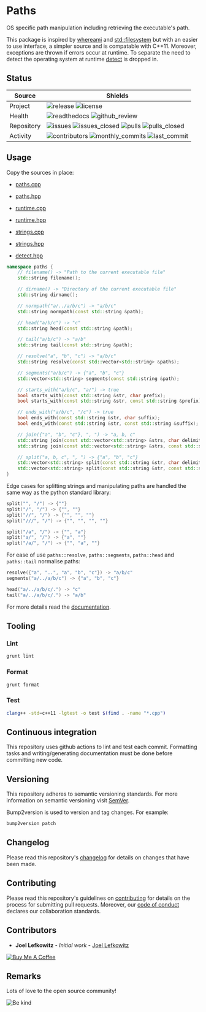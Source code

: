 # Paths

OS specific path manipulation including retrieving the executable's path.

This package is inspired by [whereami][whereami] and [std::filesystem][std_filesystem] but with an easier to use interface, a simpler source and is compatable with C++11. Moreover, exceptions are thrown if errors occur at runtime. To separate the need to detect the operating system at runtime [detect][detect] is dropped in.

## Status

| Source     | Shields                                                                                                                     |
| ---------- | --------------------------------------------------------------------------------------------------------------------------- |
| Project    | ![release][release_shield] ![license][license_shield]                                                                       |
| Health     | ![readthedocs][readthedocs_shield] ![github_review][github_review_shield]                                                   |
| Repository | ![issues][issues_shield] ![issues_closed][issues_closed_shield] ![pulls][pulls_shield] ![pulls_closed][pulls_closed_shield] |
| Activity   | ![contributors][contributors_shield] ![monthly_commits][monthly_commits_shield] ![last_commit][last_commit_shield]          |

## Usage

Copy the sources in place:

- [paths.cpp][paths_cpp]
- [paths.hpp][paths_hpp]

- [runtime.cpp][runtime_cpp]
- [runtime.hpp][runtime_hpp]

- [strings.cpp][strings_cpp]
- [strings.hpp][strings_hpp]

- [detect.hpp][detect_hpp]

```cpp
namespace paths {
    // filename() -> "Path to the current executable file"
    std::string filename();

    // dirname() -> "Directory of the current executable file"
    std::string dirname();

    // normpath("a/../a/b/c") -> "a/b/c"
    std::string normpath(const std::string &path);

    // head("a/b/c") -> "c"
    std::string head(const std::string &path);

    // tail("a/b/c") -> "a/b"
    std::string tail(const std::string &path);

    // resolve("a", "b", "c") -> "a/b/c"
    std::string resolve(const std::vector<std::string> &paths);

    // segments("a/b/c") -> {"a", "b", "c"}
    std::vector<std::string> segments(const std::string &path);

    // starts_with("a/b/c", "a/") -> true
    bool starts_with(const std::string &str, char prefix);
    bool starts_with(const std::string &str, const std::string &prefix);

    // ends_with("a/b/c", "/c") -> true
    bool ends_with(const std::string &str, char suffix);
    bool ends_with(const std::string &str, const std::string &suffix);

    // join({"a", "b", "c"}, ", ") -> "a, b, c"
    std::string join(const std::vector<std::string> &strs, char delimiter);
    std::string join(const std::vector<std::string> &strs, const std::string &delimiter = ", ");

    // split("a, b, c", ", ") -> {"a", "b", "c"}
    std::vector<std::string> split(const std::string &str, char delimiter);
    std::vector<std::string> split(const std::string &str, const std::string &delimiter = " ");
}
```

Edge cases for splitting strings and manipulating paths are handled the same way as the python standard library:

```cpp
split("", "/") -> {""}
split("/", "/") -> {"", ""}
split("//", "/") -> {"", "", ""}
split("///", "/") -> {"", "", "", ""}
```

```cpp
split("/a", "/") -> {"", "a"}
split("a/", "/") -> {"a", ""}
split("/a/", "/") -> {"", "a", ""}
```

For ease of use `paths::resolve`, `paths::segments`, `paths::head` and `paths::tail` normalise paths:

```cpp
resolve({"a", "..", "a", "b", "c"}) -> "a/b/c"
segments("a/../a/b/c") -> {"a", "b", "c"}

head("a/../a/b/c/.") -> "c"
tail("a/../a/b/c/.") -> "a/b"
```

For more details read the [documentation][pages].

## Tooling

### Lint

```bash
grunt lint
```

### Format

```bash
grunt format
```

### Test

```bash
clang++ -std=c++11 -lgtest -o test $(find . -name "*.cpp")
```

## Continuous integration

This repository uses github actions to lint and test each commit. Formatting tasks and writing/generating documentation must be done before committing new code.

## Versioning

This repository adheres to semantic versioning standards.
For more information on semantic versioning visit [SemVer][semver].

Bump2version is used to version and tag changes.
For example:

```bash
bump2version patch
```

## Changelog

Please read this repository's [changelog](CHANGELOG.md) for details on changes that have been made.

## Contributing

Please read this repository's guidelines on [contributing](CONTRIBUTING.md) for details on the process for submitting pull requests. Moreover, our [code of conduct](CODE_OF_CONDUCT.md) declares our collaboration standards.

## Contributors

- **Joel Lefkowitz** - _Initial work_ - [Joel Lefkowitz][author]

[![Buy Me A Coffee][coffee_button]][author_coffee]

## Remarks

Lots of love to the open source community!

![Be kind][be_kind]

<!-- Raw links -->

[paths_cpp]: https://raw.githubusercontent.com/JoelLefkowitz/paths/master/src/paths.cpp
[paths_hpp]: https://raw.githubusercontent.com/JoelLefkowitz/paths/master/src/paths.hpp
[runtime_cpp]: https://raw.githubusercontent.com/JoelLefkowitz/paths/master/src/runtime.cpp
[runtime_hpp]: https://raw.githubusercontent.com/JoelLefkowitz/paths/master/src/runtime.hpp
[strings_cpp]: https://raw.githubusercontent.com/JoelLefkowitz/paths/master/src/strings.cpp
[strings_hpp]: https://raw.githubusercontent.com/JoelLefkowitz/paths/master/src/strings.hpp
[detect_hpp]: https://raw.githubusercontent.com/JoelLefkowitz/paths/master/src/detect.hpp

<!-- External links -->

[pages]: https://joellefkowitz.github.io/paths
[whereami]: https://github.com/gpakosz/whereami
[std_filesystem]: https://en.cppreference.com/w/cpp/filesystem
[detect]: https://github.com/joellefkowitz/detect
[semver]: http://semver.org/
[be_kind]: https://media.giphy.com/media/osAcIGTSyeovPq6Xph/giphy.gif

<!-- Contributor links -->

[author]: https://github.com/joellefkowitz
[author_coffee]: https://www.buymeacoffee.com/joellefkowitz
[coffee_button]: https://cdn.buymeacoffee.com/buttons/default-blue.png

<!-- Project shields -->

[release_shield]: https://img.shields.io/github/v/tag/joellefkowitz/paths
[license_shield]: https://img.shields.io/github/license/joellefkowitz/paths

<!-- Health shields -->

[readthedocs_shield]: https://img.shields.io/readthedocs/paths
[github_review_shield]: https://img.shields.io/github/workflow/status/JoelLefkowitz/paths/Review

<!-- Repository shields -->

[issues_shield]: https://img.shields.io/github/issues/joellefkowitz/paths
[issues_closed_shield]: https://img.shields.io/github/issues-closed/joellefkowitz/paths
[pulls_shield]: https://img.shields.io/github/issues-pr/joellefkowitz/paths
[pulls_closed_shield]: https://img.shields.io/github/issues-pr-closed/joellefkowitz/paths

<!-- Activity shields -->

[contributors_shield]: https://img.shields.io/github/contributors/joellefkowitz/paths
[monthly_commits_shield]: https://img.shields.io/github/commit-activity/m/joellefkowitz/paths
[last_commit_shield]: https://img.shields.io/github/last-commit/joellefkowitz/paths
